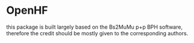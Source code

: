 OpenHF
======

this package is built largely based on the Bs2MuMu p+p BPH software, therefore the credit should be mostly given to the corresponding authors.  
